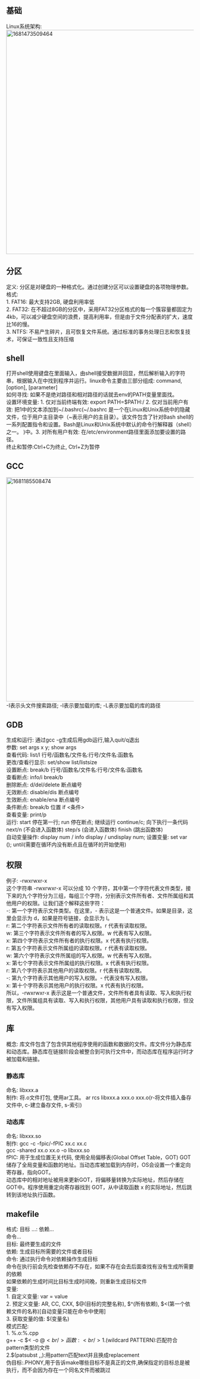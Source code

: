 ## 基础
   Linux系统架构: <br/>
   <img width="600" alt="1681473509464" src="https://user-images.githubusercontent.com/86211987/232037639-6ce4a24a-e13a-4062-964b-f18357995f5d.png"><br/>
## 分区
  定义: 分区是对硬盘的一种格式化。通过创建分区可以设置硬盘的各项物理参数。<br/>
  格式:<br/>
    1. FAT16: 最大支持2GB, 硬盘利用率低<br/>
    2. FAT32: 在不超过8GB的分区中，采用FAT32分区格式的每一个簇容量都固定为4kb，可以减少硬盘空间的浪费，提高利用率，但是由于文件分配表的扩大，速度比16的慢。<br/>
    3. NTFS: 不易产生碎片，且可恢复文件系统。通过标准的事务处理日志和恢复技术，可保证一致性且支持压缩<br/>
## shell
打开shell使用键盘在里面输入，由shell接受数据并回显，然后解析输入的字符串，根据输入在中找到程序并运行。linux命令主要由三部分组成: command, [option], [parameter]<br/>
如何寻找: 如果不是绝对路径和相对路径的话就去env的PATH变量里面找。<br/>
设置环境变量: 1. 仅对当前终端有效: export PATH=$PATH:/ 2. 仅对当前用户有效: 把1中的文本添加到~/.bashrc(~/.bashrc 是一个在Linux和Unix系统中的隐藏文件，位于用户主目录中（~表示用户的主目录）。该文件包含了针对Bash shell的一系列配置指令和设置。Bash是Linux和Unix系统中默认的命令行解释器（shell）之一。 )中。3. 对所有用户有效: 在/etc/environment路径里面添加要设置的路径。<br/>
终止和暂停:Ctrl+C为终止, Ctrl+Z为暂停<br/>
## GCC
  <img width="600" alt="1681185508474" src="https://user-images.githubusercontent.com/86211987/231052720-77086b3e-3fb5-4c5e-a5cc-21e35342e813.png"><br/>
  -I表示头文件搜索路径; -l表示要加载的库; -L表示要加载的库的路径<br/>
## GDB
   生成和运行: 通过gcc -g生成后用gdb运行,输入quit/q退出<br/>
   参数: set args x y; show args<br/>
   查看代码: list/l 行号/函数名/文件名:行号/文件名:函数名<br/>
   更改/查看行显示: set/show list/listsize<br/>
   设置断点: break/b 行号/函数名/文件名:行号/文件名:函数名<br/>
   查看断点: info/i break/b<br/>
   删除断点: d/del/delete 断点编号<br/>
   无效断点: disable/dis 断点编号<br/>
   生效断点: enable/ena 断点编号<br/>
   条件断点: break/b 位置 if <条件><br/>
   查看变量: print/p <br/>
   运行: start 停在第一行; run 停在断点; 继续运行 continue/c; 向下执行一条代码 next/n (不会进入函数体) step/s (会进入函数体) finish (跳出函数体) <br/>
         自动变量操作: display num / info display / undisplay num; 设置变量: set var (); until(需要在循环内没有断点且在循环的开始使用)<br/>
        
## 权限
例子: -rwxrwxr-x<br/>
这个字符串 -rwxrwxr-x 可以分成 10 个字符，其中第一个字符代表文件类型，接下来的九个字符分为三组，每组三个字符，分别表示文件所有者、文件所属组和其他用户的权限。让我们逐个解释这些字符：<br/>
-: 第一个字符表示文件类型。在这里，- 表示这是一个普通文件。如果是目录，这里会显示为 d，如果是符号链接，会显示为 l。<br/>
r: 第二个字符表示文件所有者的读取权限。r 代表有读取权限。<br/>
w: 第三个字符表示文件所有者的写入权限。w 代表有写入权限。<br/>
x: 第四个字符表示文件所有者的执行权限。x 代表有执行权限。<br/>
r: 第五个字符表示文件所属组的读取权限。r 代表有读取权限。<br/>
w: 第六个字符表示文件所属组的写入权限。w 代表有写入权限。<br/>
x: 第七个字符表示文件所属组的执行权限。x 代表有执行权限。<br/>
r: 第八个字符表示其他用户的读取权限。r 代表有读取权限。<br/>
-: 第九个字符表示其他用户的写入权限。- 代表没有写入权限。<br/>
x: 第十个字符表示其他用户的执行权限。x 代表有执行权限。<br/>
所以，-rwxrwxr-x 表示这是一个普通文件，文件所有者具有读取、写入和执行权限，文件所属组具有读取、写入和执行权限，其他用户具有读取和执行权限，但没有写入权限。<br/>
## 库
  概念: 库文件包含了包含供其他程序使用的函数和数据的文件。库文件分为静态库和动态库。静态库在链接阶段会被整合到可执行文件中，而动态库在程序运行时才被加载和链接。<br/>
  ### 静态库
   命名: libxxx.a<br/>
   制作: 将.o文件打包, 使用ar工具。 ar rcs libxxx.a xxx.o xxx.o(r-将文件插入备存文件中, c-建立备存文件, s-索引)<br/>
  ### 动态库
   命名: libxxx.so<br/>
   制作: gcc -c -fpic/-fPIC xx.c xx.c<br/>
         gcc -shared xx.o xx.o -o libxxx.so<br/>
   fPIC: 用于生成位置无关代码, 使用全局偏移表(Global Offset Table，GOT) GOT储存了全局变量和函数的地址。当动态库被加载到内存时，OS会设置一个重定向寄存器，指向GOT。<br/>
   动态库中的相对地址被用来更新GOT，将偏移量转换为实际地址，然后存储在GOT中。程序使用重定向寄存器找到 GOT，从中读取函数 x 的实际地址，然后跳转到该地址执行函数。<br/>
   
## makefile
  格式: 目标 ...: 依赖...<br/>
            命令...<br/>
  目标: 最终要生成的文件<br/>
  依赖: 生成目标所需要的文件或者目标<br/>
  命令: 通过执行命令对依赖操作生成目标<br/>
  命令在执行前会先检查依赖存不存在，如果不存在会去后面查找有没有生成所需要的依赖<br/>
  如果依赖的生成时间比目标生成时间晚，则重新生成目标文件<br/>
  变量: <br/>
    1. 自定义变量: var = value<br/>
    2. 预定义变量: AR, CC, CXX, $@(目标的完整名称), $^(所有依赖), $<(第一个依赖文件的名称)[自动变量只能在命令中使用]<br/>
    3. 获取变量的值: $(变量名)<br/>
  模式匹配: <br/>
    1. %.o:%.cpp<br/>
        g++ -c $< -o $@<br/>
  函数:<br/>
    1.$(wildcard PATTERN):匹配符合pattern类型的文件<br/>
    2.$(patsubst <pattern>,<replacement>,<text>):用pattern匹配text并且换成replacement<br/>
  伪目标:.PHONY,用于告诉make哪些目标不是真正的文件,确保指定的目标总是被执行，而不会因为存在一个同名文件而被跳过<br/>
  

  
    
